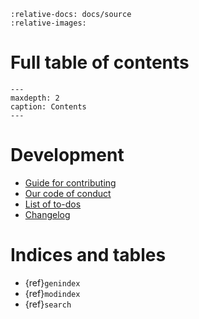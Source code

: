 
<!-- ```{include} readme2.md
``` -->
```{include} ../../README.md
:relative-docs: docs/source
:relative-images:
```

# Full table of contents

```{toctree}
---
maxdepth: 2
caption: Contents
---

```
# Development

- [Guide for contributing](contributing.md)
- [Our code of conduct](conduct.md)
- [List of to-dos](todo.md)
- [Changelog](changelog.md)

# Indices and tables

- {ref}`genindex`
- {ref}`modindex`
- {ref}`search`


